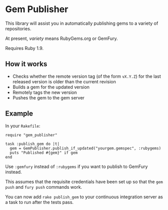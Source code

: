 Gem Publisher
=============

This library will assist you in automatically publishing gems to a variety of
repositories.

At present, *variety* means RubyGems.org or GemFury.

Requires Ruby 1.9.

How it works
------------

* Checks whether the remote version tag (of the form `vX.Y.Z`) for the last
  released version is older than the current revision
* Builds a gem for the updated version
* Remotely tags the new version
* Pushes the gem to the gem server

Example
-------

In your `Rakefile`:

    require "gem_publisher"

    task :publish_gem do |t|
      gem = GemPublisher.publish_if_updated("yourgem.gemspec", :rubygems)
      puts "Published #{gem}" if gem
    end

Use `:gemfury` instead of `:rubygems` if you want to publish to GemFury instead.

This assumes that the requisite credentials have been set up so that the
`gem push` and `fury push` commands work.

You can now add `rake publish_gem` to your continuous integration server as a
task to run after the tests pass.
